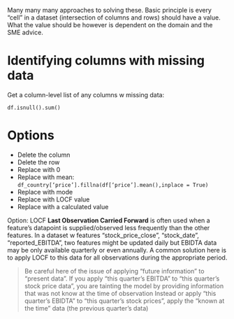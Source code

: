 Many many many approaches to solving these. Basic principle is every “cell” in a dataset (intersection of columns and rows) should have a value. What the value should be however is dependent on the domain and the SME advice. 

# Identifying columns with missing data
Get a column-level list of any columns w missing data:

`df.isnull().sum()`

# Options
- Delete the column
- Delete the row
- Replace with 0 
- Replace with mean: `df_country[‘price’].fillna(df[‘price’].mean(),inplace = True)`
- Replace with mode
- Replace with LOCF value 
- Replace with a calculated value


Option: LOCF
**Last Observation Carried Forward** is often used when a feature’s datapoint is supplied/observed less frequently than the other features. In a dataset w features “stock_price_close”, “stock_date”, “reported_EBITDA”, two features might be updated daily but EBIDTA data may be only available quarterly or even annually. A common solution here is to apply LOCF to this data for all observations during the appropriate period. 

> Be careful here of the issue of applying “future information” to “present data”. If you apply “this quarter’s EBITDA” to “this quarter’s stock price data”, you are tainting the model by providing information that was not know at the time of observation
> Instead or apply “this quarter’s EBIDTA” to “this quarter’s stock prices”, apply the “known at the time” data (the previous quarter’s data) 